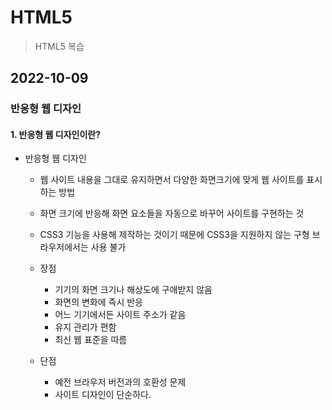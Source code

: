 # HTML5

> HTML5 복습

## 2022-10-09

### 반응형 웹 디자인

#### 1. 반응형 웹 디자인이란?

- 반응형 웹 디자인

  - 웹 사이트 내용을 그대로 유지하면서 다양한 화면크기에 맞게 웹 사이트를 표시하는 방법
  - 화면 크기에 반응해 화면 요소들을 자동으로 바꾸어 사이트를 구현하는 것
  - CSS3 기능을 사용해 제작하는 것이기 때문에 CSS3을 지원하지 않는 구형 브라우저에서는 사용 불가

  - 장점
    - 기기의 화면 크기나 해상도에 구애받지 않음
    - 화면의 변화에 즉시 반응
    - 어느 기기에서든 사이트 주소가 같음
    - 유지 관리가 편함
    - 최신 웹 표준을 따름
  - 단점
    - 예전 브라우저 버전과의 호환성 문제
    - 사이트 디자인이 단순하다.
